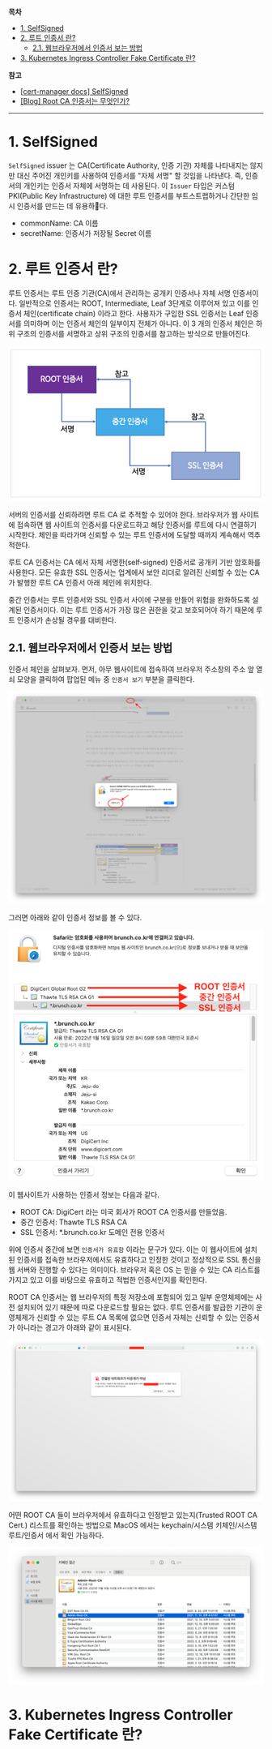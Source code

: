 **목차**

- [1. SelfSigned](#1-selfsigned)
- [2. 루트 인증서 란?](#2-루트-인증서-란)
  - [2.1. 웹브라우저에서 인증서 보는 방법](#21-웹브라우저에서-인증서-보는-방법)
- [3. Kubernetes Ingress Controller Fake Certificate 란?](#3-kubernetes-ingress-controller-fake-certificate-란)

**참고**

- [[cert-manager docs] SelfSigned](https://cert-manager.io/docs/configuration/selfsigned/)
- [[Blog] Root CA 인증서는 무엇인가?](https://brunch.co.kr/@sangjinkang/47)

---

# 1. SelfSigned

`SelfSigned` issuer 는 CA(Certificate Authority, 인증 기관) 자체를 나타내지는 않지만 대신 주어진 개인키를 사용하여 인증서를 "자체 서명" 할 것임을 나타낸다. 즉, 인증서의 개인키는 인증서 자체에 서명하는 데 사용된다.
이 `Issuer` 타입은 커스텀 PKI(Public Key Infrastructure) 에 대한 루트 인증서를 부트스트랩하거나 간단한 임시 인증서를 만드는 데 유용하다.


- commonName: CA 이름
- secretName: 인증서가 저장될 Secret 이름

# 2. 루트 인증서 란?

루트 인증서는 루트 인증 기관(CA)에서 관리하는 공개키 인증서나 자체 서명 인증서이다. 일반적으로 인증서는 ROOT, Intermediate, Leaf 3단계로 이루어져 있고 이를 인증서 체인(certificate chain) 이라고 한다. 사용자가 구입한 SSL 인증서는 Leaf 인증서를 의미하며 이는 인증서 체인의 일부이지 전체가 아니다. 이 3 개의 인증서 체인은 하위 구조의 인증서를 서명하고 상위 구조의 인증서를 참고하는 방식으로 만들어진다.

![3개의 인증서 체인](/.uploads/2021-07-18-11-32-20.png)

서버의 인증서를 신뢰하려면 루트 CA 로 추적할 수 있어야 한다. 브라우저가 웹 사이트에 접속하면 웹 사이트의 인증서를 다운로드하고 해당 인증서를 루트에 다시 연결하기 시작한다. 체인을 따라가며 신뢰할 수 있는 루트 인증서에 도달할 때까지 계속해서 역추적한다.

루트 CA 인증서는 CA 에서 자체 서명한(self-signed) 인증서로 공개키 기반 암호화를 사용한다. 모든 유효한 SSL 인증서는 업계에서 보안 리더로 알려진 신뢰할 수 있는 CA 가 발행한 루트 CA 인증서 아래 체인에 위치한다.

중간 인증서는 루트 인증서와 SSL 인증서 사이에 구분을 만들어 위험을 완화하도록 설계된 인증서이다. 이는 루트 인증서가 가장 많은 권한을 갖고 보호되어야 하기 때문에 루트 인증서가 손상될 경우를 대비한다.

## 2.1. 웹브라우저에서 인증서 보는 방법

인증서 체인을 살펴보자. 먼저, 아무 웹사이트에 접속하여 브라우저 주소창의 주소 앞 열쇠 모양을 클릭하여 팝업된 메뉴 중 `인증서 보기` 부분을 클릭한다.

![브라우저에서 인증서 찾는 방법](/.uploads/2021-07-18-11-38-49.png)

그러면 아래와 같이 인증서 정보를 볼 수 있다.

![인증서 정보 조회](/.uploads/2021-07-18-11-53-07.png)

이 웹사이트가 사용하는 인증서 정보는 다음과 같다.

- ROOT CA: DigiCert 라는 미국 회사가 ROOT CA 인증서를 만들었음.
- 중간 인증서: Thawte TLS RSA CA
- SSL 인증서: *.brunch.co.kr 도메인 전용 인증서

위에 인증서 중간에 보면 `인증서가 유효함` 이라는 문구가 있다. 이는 이 웹사이트에 설치된 인증서를 접속한 브라우저에서도 유효하다고 인정한 것이고 정상적으로 SSL 통신을 웹 서버와 진행할 수 있다는 의미이다. 브라우저 혹은 OS 는 믿을 수 있는 CA 리스트를 가지고 있고 이를 바탕으로 유효하고 적법한 인증서인지를 확인한다.

ROOT CA 인증서는 웹 브라우저의 특정 저장소에 포함되어 있고 일부 운영체제에는 사전 설치되어 있기 때문에 따로 다운로드할 필요는 없다. 루트 인증서를 발급한 기관이 운영체제가 신뢰할 수 있는 루트 CA 목록에 없으면 인증서 자체는 신뢰할 수 있는 인증서가 아니라는 경고가 아래와 같이 표시된다.

![신뢰할 수 없는 인증서 경고](/.uploads/2021-07-18-11-59-49.png)

어떤 ROOT CA 들이 브라우저에서 유효하다고 인정받고 있는지(Trusted ROOT CA Cert.) 리스트를 확인하는 방법으로 MacOS 에서는 keychain/시스템 키체인/시스템 루트/인증서 에서 확인 가능하다.

![MacOS 에서의 Trusted ROOT CA Cert](/.uploads/2021-07-18-12-34-11.png)

# 3. Kubernetes Ingress Controller Fake Certificate 란?